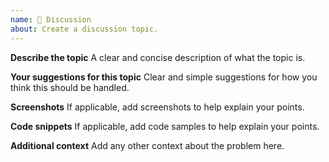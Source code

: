```yaml
---
name: 💬 Discussion
about: Create a discussion topic.
---
```


<!--
Hello 👋 Thank you for submitting a discussion topic.

To make your topic readable make sure you use valid Markdown syntax.

https://guides.github.com/features/mastering-markdown/
-->

**Describe the topic**
A clear and concise description of what the topic is.

**Your suggestions for this topic**
Clear and simple suggestions for how you think this should be handled.

**Screenshots**
If applicable, add screenshots to help explain your points.

**Code snippets**
If applicable, add code samples to help explain your points.

**Additional context**
Add any other context about the problem here.
